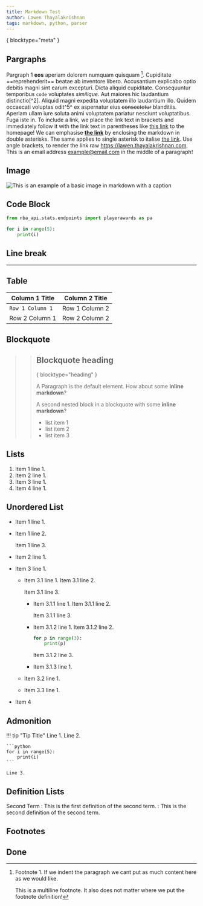 ```yaml
---
title: Markdown Test
author: Lawen Thayalakrishnan
tags: markdown, python, parser
---
```

{ blocktype="meta" }

## Pargraphs

Pargraph 1 **eos** aperiam dolorem numquam quisquam [^1]. Cupiditate ==reprehenderit== beatae ab inventore libero. Accusantium explicabo optio debitis magni sint earum excepturi. Dicta aliquid cupiditate. Consequuntur temporibus `code` voluptates _similique_. Aut maiores hic laudantium distinctio[^2]. Aliquid magni expedita voluptatem illo laudantium illo. Quidem occaecati voluptas odit^5^ ex aspernatur eius ~~consectetur~~ blanditiis. Aperiam ullam iure soluta animi voluptatem pariatur nesciunt voluptatibus. Fuga iste in. To include a link, we place the link text in brackets and immediately follow it with the link text in parentheses like [this link](https://lawen.thayalakrishnan.com) to the homepage! We can emphasise **[the link](https://lawen.thayalakrishnan.com)** by enclosing the markdown in double asterisks. The same applies to single asterisk to italise [the link](https://lawen.thayalakrishnan.com). Use angle brackets, to render the link raw <https://lawen.thayalakrishnan.com>. This is an email address <example@email.com> in the middle of a paragraph!

## Image

![ This is an example of a basic image in markdown with a caption ](https://thayalakrishnan-lawen-prod-media.s3.ap-southeast-2.amazonaws.com/media/images/covers/image2.jpg "Title for a basic image with a caption")

## Code Block

```python
from nba_api.stats.endpoints import playerawards as pa

for i in range(5):
    print(i)
```

## Line break

---

## Table

| Column 1 Title | Column 2 Title |
| ----------- | ----------- |
| `Row 1 Column 1` | Row 1 Column 2 |
| Row 2 Column 1| Row 2 Column 2 |

## Blockquote

> > ## Blockquote heading
> > { blocktype="heading" }
> >
> > A Paragraph is the default element. How about some **inline markdown**?
> >
> > A second nested block in a blockquote with some **inline markdown**?
> >
> > - list item 1
> > - list item 2
> > - list item 3

## Lists

1. Item 1 line 1.
2. Item 2 line 1.
3. Item 3 line 1.
4. Item 4 line 1.

## Unordered List

- Item 1 line 1.
- Item 1 line 2.
  
  Item 1 line 3.
- Item 2 line 1.
- Item 3 line 1.
  - Item 3.1 line 1.
    Item 3.1 line 2.
    
    Item 3.1 line 3.
      - Item 3.1.1 line 1.
        Item 3.1.1 line 2.
        
        Item 3.1.1 line 3.
      - Item 3.1.2 line 1.
        Item 3.1.2 line 2.
        
        ```python
        for p in range(3):
            print(p)
        ```
        
        Item 3.1.2 line 3.
      - Item 3.1.3 line 1.
  - Item 3.2 line 1.
  - Item 3.3 line 1.
- Item 4

## Admonition

!!! tip "Tip Title"
    Line 1.
    Line 2.
    
    ```python
    for i in range(5):
        print(i)
    ```
    
    Line 3.

## Definition Lists

Second Term
: This is the first definition of the second term.
: This is the second definition of the second term.

## Footnotes

[^1]:
    Footnote 1. If we indent the paragraph we cant put as much content here as we would like.
    
    This is a multiline footnote. It also does not matter where we put the footnote definition!

## Done

